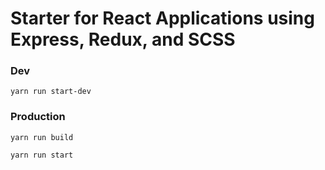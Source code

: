 # Starter for React Applications using Express,  Redux, and SCSS

### Dev

````
yarn run start-dev
````

### Production

````
yarn run build
````
````
yarn run start
````